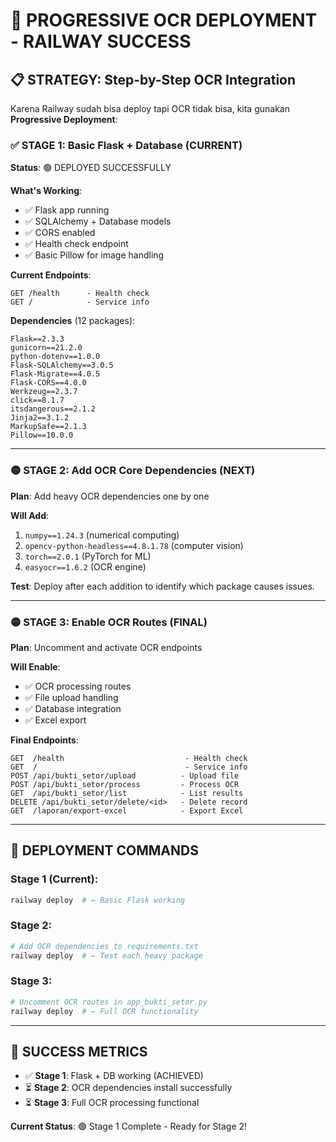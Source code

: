 # 🚀 PROGRESSIVE OCR DEPLOYMENT - RAILWAY SUCCESS

## 📋 **STRATEGY: Step-by-Step OCR Integration**

Karena Railway sudah bisa deploy tapi OCR tidak bisa, kita gunakan **Progressive Deployment**:

### ✅ **STAGE 1: Basic Flask + Database** (CURRENT)

**Status**: 🟢 DEPLOYED SUCCESSFULLY

**What's Working**:

- ✅ Flask app running
- ✅ SQLAlchemy + Database models
- ✅ CORS enabled
- ✅ Health check endpoint
- ✅ Basic Pillow for image handling

**Current Endpoints**:

```
GET /health      - Health check
GET /            - Service info
```

**Dependencies** (12 packages):

```
Flask==2.3.3
gunicorn==21.2.0
python-dotenv==1.0.0
Flask-SQLAlchemy==3.0.5
Flask-Migrate==4.0.5
Flask-CORS==4.0.0
Werkzeug==2.3.7
click==8.1.7
itsdangerous==2.1.2
Jinja2==3.1.2
MarkupSafe==2.1.3
Pillow==10.0.0
```

---

### 🟡 **STAGE 2: Add OCR Core Dependencies** (NEXT)

**Plan**: Add heavy OCR dependencies one by one

**Will Add**:

1. `numpy==1.24.3` (numerical computing)
2. `opencv-python-headless==4.8.1.78` (computer vision)
3. `torch==2.0.1` (PyTorch for ML)
4. `easyocr==1.6.2` (OCR engine)

**Test**: Deploy after each addition to identify which package causes issues.

---

### 🟡 **STAGE 3: Enable OCR Routes** (FINAL)

**Plan**: Uncomment and activate OCR endpoints

**Will Enable**:

- ✅ OCR processing routes
- ✅ File upload handling
- ✅ Database integration
- ✅ Excel export

**Final Endpoints**:

```
GET  /health                           - Health check
GET  /                                 - Service info
POST /api/bukti_setor/upload          - Upload file
POST /api/bukti_setor/process         - Process OCR
GET  /api/bukti_setor/list            - List results
DELETE /api/bukti_setor/delete/<id>   - Delete record
GET  /laporan/export-excel            - Export Excel
```

---

## 🔧 **DEPLOYMENT COMMANDS**

### Stage 1 (Current):

```bash
railway deploy  # ← Basic Flask working
```

### Stage 2:

```bash
# Add OCR dependencies to requirements.txt
railway deploy  # ← Test each heavy package
```

### Stage 3:

```bash
# Uncomment OCR routes in app_bukti_setor.py
railway deploy  # ← Full OCR functionality
```

---

## 🎯 **SUCCESS METRICS**

- ✅ **Stage 1**: Flask + DB working (ACHIEVED)
- ⏳ **Stage 2**: OCR dependencies install successfully
- ⏳ **Stage 3**: Full OCR processing functional

**Current Status**: 🟢 Stage 1 Complete - Ready for Stage 2!
